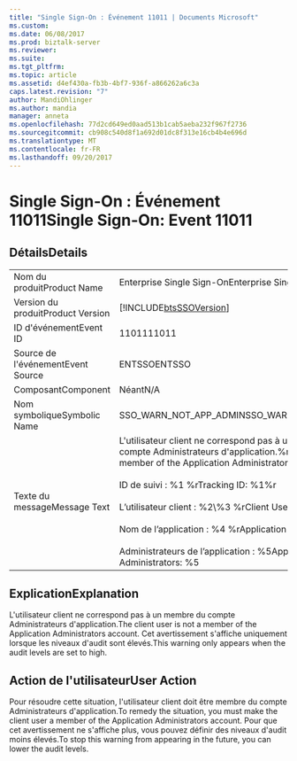 ```yaml
---
title: "Single Sign-On : Événement 11011 | Documents Microsoft"
ms.custom: 
ms.date: 06/08/2017
ms.prod: biztalk-server
ms.reviewer: 
ms.suite: 
ms.tgt_pltfrm: 
ms.topic: article
ms.assetid: d4ef430a-fb3b-4bf7-936f-a866262a6c3a
caps.latest.revision: "7"
author: MandiOhlinger
ms.author: mandia
manager: anneta
ms.openlocfilehash: 77d2cd649ed0aad513b1cab5aeba232f967f2736
ms.sourcegitcommit: cb908c540d8f1a692d01dc8f313e16cb4b4e696d
ms.translationtype: MT
ms.contentlocale: fr-FR
ms.lasthandoff: 09/20/2017
---
```

# <a name="single-sign-on-event-11011"></a><span data-ttu-id="8fe76-102">Single Sign-On : Événement 11011</span><span class="sxs-lookup"><span data-stu-id="8fe76-102">Single Sign-On: Event 11011</span></span>
## <a name="details"></a><span data-ttu-id="8fe76-103">Détails</span><span class="sxs-lookup"><span data-stu-id="8fe76-103">Details</span></span>  
  
|||  
|-|-|  
|<span data-ttu-id="8fe76-104">Nom du produit</span><span class="sxs-lookup"><span data-stu-id="8fe76-104">Product Name</span></span>|<span data-ttu-id="8fe76-105">Enterprise Single Sign-On</span><span class="sxs-lookup"><span data-stu-id="8fe76-105">Enterprise Single Sign-On</span></span>|  
|<span data-ttu-id="8fe76-106">Version du produit</span><span class="sxs-lookup"><span data-stu-id="8fe76-106">Product Version</span></span>|[!INCLUDE[btsSSOVersion](../includes/btsssoversion-md.md)]|  
|<span data-ttu-id="8fe76-107">ID d'événement</span><span class="sxs-lookup"><span data-stu-id="8fe76-107">Event ID</span></span>|<span data-ttu-id="8fe76-108">11011</span><span class="sxs-lookup"><span data-stu-id="8fe76-108">11011</span></span>|  
|<span data-ttu-id="8fe76-109">Source de l'événement</span><span class="sxs-lookup"><span data-stu-id="8fe76-109">Event Source</span></span>|<span data-ttu-id="8fe76-110">ENTSSO</span><span class="sxs-lookup"><span data-stu-id="8fe76-110">ENTSSO</span></span>|  
|<span data-ttu-id="8fe76-111">Composant</span><span class="sxs-lookup"><span data-stu-id="8fe76-111">Component</span></span>|<span data-ttu-id="8fe76-112">Néant</span><span class="sxs-lookup"><span data-stu-id="8fe76-112">N/A</span></span>|  
|<span data-ttu-id="8fe76-113">Nom symbolique</span><span class="sxs-lookup"><span data-stu-id="8fe76-113">Symbolic Name</span></span>|<span data-ttu-id="8fe76-114">SSO_WARN_NOT_APP_ADMIN</span><span class="sxs-lookup"><span data-stu-id="8fe76-114">SSO_WARN_NOT_APP_ADMIN</span></span>|  
|<span data-ttu-id="8fe76-115">Texte du message</span><span class="sxs-lookup"><span data-stu-id="8fe76-115">Message Text</span></span>|<span data-ttu-id="8fe76-116">L'utilisateur client ne correspond pas à un membre du compte Administrateurs d'application.%r</span><span class="sxs-lookup"><span data-stu-id="8fe76-116">Client user is not a member of the Application Administrators account.%r</span></span><br /><br /> <span data-ttu-id="8fe76-117">ID de suivi : %1 %r</span><span class="sxs-lookup"><span data-stu-id="8fe76-117">Tracking ID: %1%r</span></span><br /><br /> <span data-ttu-id="8fe76-118">L’utilisateur client : %2\\%3 %r</span><span class="sxs-lookup"><span data-stu-id="8fe76-118">Client User: %2\\%3%r</span></span><br /><br /> <span data-ttu-id="8fe76-119">Nom de l’application : %4 %r</span><span class="sxs-lookup"><span data-stu-id="8fe76-119">Application Name: %4%r</span></span><br /><br /> <span data-ttu-id="8fe76-120">Administrateurs de l’application : %5</span><span class="sxs-lookup"><span data-stu-id="8fe76-120">Application Administrators: %5</span></span>|  
  
## <a name="explanation"></a><span data-ttu-id="8fe76-121">Explication</span><span class="sxs-lookup"><span data-stu-id="8fe76-121">Explanation</span></span>  
 <span data-ttu-id="8fe76-122">L'utilisateur client ne correspond pas à un membre du compte Administrateurs d'application.</span><span class="sxs-lookup"><span data-stu-id="8fe76-122">The client user is not a member of the Application Administrators account.</span></span> <span data-ttu-id="8fe76-123">Cet avertissement s'affiche uniquement lorsque les niveaux d'audit sont élevés.</span><span class="sxs-lookup"><span data-stu-id="8fe76-123">This warning only appears when the audit levels are set to high.</span></span>  
  
## <a name="user-action"></a><span data-ttu-id="8fe76-124">Action de l'utilisateur</span><span class="sxs-lookup"><span data-stu-id="8fe76-124">User Action</span></span>  
 <span data-ttu-id="8fe76-125">Pour résoudre cette situation, l'utilisateur client doit être membre du compte Administrateurs d'application.</span><span class="sxs-lookup"><span data-stu-id="8fe76-125">To remedy the situation, you must make the client user a member of the Application Administrators account.</span></span> <span data-ttu-id="8fe76-126">Pour que cet avertissement ne s'affiche plus, vous pouvez définir des niveaux d'audit moins élevés.</span><span class="sxs-lookup"><span data-stu-id="8fe76-126">To stop this warning from appearing in the future, you can lower the audit levels.</span></span>